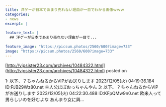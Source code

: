 ```yaml
---
title: 洋ゲーが日本であまり売れない理由が一目でわかる画像ｗｗｗ
categories:
- news
excerpt: |
  
feature_text: |
  ## 洋ゲーが日本であまり売れない理由が一目で...
  
feature_image: "https://picsum.photos/2560/600?image=733"
image: "https://picsum.photos/2560/600?image=733"
---
```


[http://vipsister23.com/archives/10484322.html](http://vipsister23.com/archives/10484322.html)
posted on 

<!--more-->

1: 以下、？ちゃんねるからVIPがお送りします 2023/12/05(火) 04:19:36.184 ID:PJB29Wz80.net 主人公ほぼおっちゃんやん 3: 以下、？ちゃんねるからVIPがお送りします 2023/12/05(火) 04:22:30.488 ID:KFpQMw9n0.net 欧米人って男らしいのを好むよな あんまり女に興...
